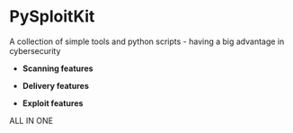 # PySploitKit

A collection of simple tools and python scripts - having a big advantage in cybersecurity

- **Scanning features**

- **Delivery features**

- **Exploit features**

ALL IN ONE